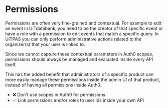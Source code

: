 # Permissions

Permissions are often very fine-grained and contextual. For example to edit an event in UiTdatabank, you need to be the creator of that specific event or have a role with a permission to edit events that match a specific query. In UiTPAS you can only perform administrative actions related to the organizer(s) that your user is linked to.

Since we cannot capture these contextual parameters in Auth0 scopes, permissions should always be managed and evaluated inside every API itself.

This has the added benefit that administrators of a specific product can more easily manage these permissions inside the admin UI of that product, instead of having all permissions inside Auth0.

-   ❌ Don't use scopes in Auth0 for permissions
-   ✅ Link permissions and/or roles to user ids inside your own API
